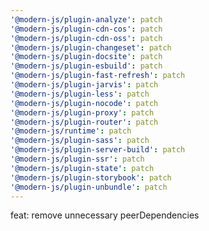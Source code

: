 ```yaml
---
'@modern-js/plugin-analyze': patch
'@modern-js/plugin-cdn-cos': patch
'@modern-js/plugin-cdn-oss': patch
'@modern-js/plugin-changeset': patch
'@modern-js/plugin-docsite': patch
'@modern-js/plugin-esbuild': patch
'@modern-js/plugin-fast-refresh': patch
'@modern-js/plugin-jarvis': patch
'@modern-js/plugin-less': patch
'@modern-js/plugin-nocode': patch
'@modern-js/plugin-proxy': patch
'@modern-js/plugin-router': patch
'@modern-js/runtime': patch
'@modern-js/plugin-sass': patch
'@modern-js/plugin-server-build': patch
'@modern-js/plugin-ssr': patch
'@modern-js/plugin-state': patch
'@modern-js/plugin-storybook': patch
'@modern-js/plugin-unbundle': patch
---
```


feat: remove unnecessary peerDependencies
